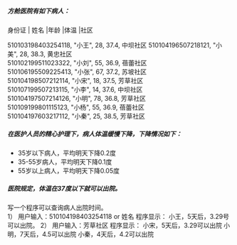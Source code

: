##### 方舱医院有如下病人：

身份证                              | 姓名  |年龄 |体温   |社区
      
510103198403254118, "小王", 28, 37.4, 中坝社区
510104196507218121, "小美", 28, 38.3, 黄忠社区  
510102199511023322, "小刘", 55, 36.9, 蓓蕾社区  
510106195509225413, "小张", 67, 37.2, 苏坡社区  
510104198507212114, "小宋", 18, 37.5, 芳草社区  
510107199507213115, "小李", 14, 37.6, 中坝社区  
510104197507214126, "小明", 78, 36.8, 芳草社区  
510109199801115123, "小杨", 55, 36.9, 蓓蕾社区  
510104197603217112, "小秦", 25, 38.5, 芳草社区 
  
##### 在医护人员的精心护理下，病人体温缓慢下降，下降情况如下：

* 35岁以下病人，平均明天下降0.2度
* 35-55岁病人，平均明天下降0.1度
* 55岁以上病人，平均明天下降0.05度  

##### 医院规定，体温在37度以下就可以出院。

写一个程序可以查询病人出院时间。  
1）
用户输入：510104198403254118 or 姓名
程序显示：
小王，5天后，3.29号可以出院。
2）
用户输入：芳草社区
程序显示：
小宋，5天后，3.29可以出院
小明，7天后，4.5可以出院
小秦，4天后，4.2可以出院
